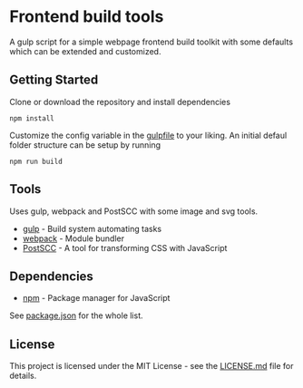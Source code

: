 # Frontend build tools

A gulp script for a simple webpage frontend build toolkit with some defaults which can be extended and customized.

## Getting Started

Clone or download the repository and install dependencies

```
npm install
```

Customize the config variable in the [gulpfile](gulpfile.js) to your liking. An initial defaul folder structure can be setup by running

```
npm run build
```

## Tools

Uses gulp, webpack and PostSCC with some image and svg tools.

* [gulp](https://gulpjs.com/) - Build system automating tasks
* [webpack](https://webpack.github.io/) - Module bundler
* [PostSCC](https://postcss.org/) - A tool for transforming CSS with JavaScript

## Dependencies

* [npm](https://www.npmjs.com/) - Package manager for JavaScript

See [package.json](package.json) for the whole list.

## License

This project is licensed under the MIT License - see the [LICENSE.md](LICENSE.md) file for details.

